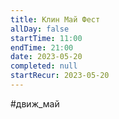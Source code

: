 ```yaml
---
title: Клин Май Фест
allDay: false
startTime: 11:00
endTime: 21:00
date: 2023-05-20
completed: null
startRecur: 2023-05-20
---
```


#движ_май